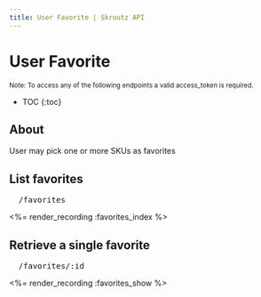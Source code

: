 ```yaml
---
title: User Favorite | Skroutz API
---
```


# User Favorite

<small>Note: To access any of the following endpoints a valid access_token is required.</small>

* TOC
{:toc}


## About

User may pick one or more SKUs as favorites

## List favorites

<pre class="terminal">
  /favorites
</pre>

<%= render_recording :favorites_index %>

## Retrieve a single favorite

<pre class="terminal">
  /favorites/:id
</pre>

<%= render_recording :favorites_show %>
